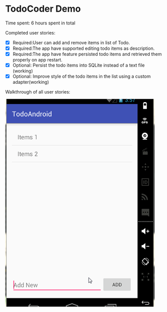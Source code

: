 # TodoCoder Demo
Time spent: 6 hours spent in total

Completed user stories:

* [x] Required:User can add and remove items in list of Todo.
* [x] Required:The app have supported editing todo items as description.
* [x] Required:The app have feature persisted todo items and retrieved them properly on app restart.
* [x] Optional: Persist the todo items into SQLite instead of a text file (working)
* [x] Optional: Improve style of the todo items in the list using a custom adapter(working)

Walkthrough of all user stories:

![Video Walkthrough](https://github.com/k4netmt/TodoCoder/blob/master/todoandroid.gif)
